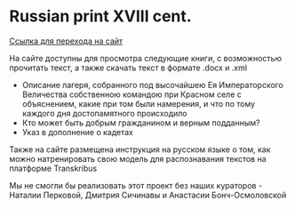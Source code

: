 # Russian print XVIII cent.

[Ссылка для перехода на сайт](https://polinastaroverova.github.io/Russian-print-XVIII-cent/)

На сайте доступны для просмотра следующие книги, с возможностью прочитать текст, а также скачать текст в формате .docx и .xml
* Описание лагеря, собранного под высочайшею Ея Императорского Величества собственною командою при Красном селе с объяснением, какие при том были намерения, и что по тому каждого дня достопамятного происходило
* Кто может быть добрым гражданином и верным подданным?
* Указ в дополнение о кадетах

Также на сайте размещена инструкция на русском языке о том, как можно натренировать свою модель для распознавания текстов на платформе Transkribus

Мы не смогли бы реализовать этот проект без наших кураторов - Наталии Перковой, Дмитрия Сичинавы и Анастасии Бонч-Осмоловской
